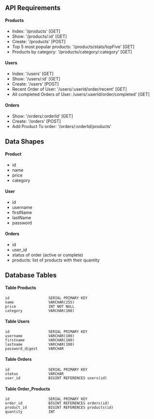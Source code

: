 ## API Requirements


#### Products
- Index: '/products' [GET] 
- Show: '/products/:id' [GET]
- Create: '/products' [POST]
- Top 5 most popular products: '/products/stats/topFive' [GET]
- Products by category: '/products/category/:category' [GET]

#### Users
- Index: '/users' [GET] 
- Show: '/users/:id' [GET] 
- Create: '/users' [POST] 
- Recent Order of User: '/users/:userId/order/recent' [GET]
- All completed Orders of User: /users/:userId/order/completed' [GET]

#### Orders
 - Show: '/orders/:orderId' [GET]
 - Create: '/orders' [POST]
 - Add Product To order: '/orders/:orderId/products'

## Data Shapes
#### Product
-  id
- name
- price
- category

#### User
- id
- username
- firstName
- lastName
- password

#### Orders
- id
- user_id
- status of order (active or complete)
- products: list of products with their quantity

## Database Tables
#### Table Products 
    id                  SERIAL PRIMARY KEY
    name                VARCHAR(255)
    price               INT NOT NULL
    category            VARCHAR(100)

#### Table Users
    id                  SERIAL PRIMARY KEY
    username            VARCHAR(100)
    firstname           VARCHAR(100)
    lastname            VARCHAR(100)
    password_digest     VARCHAR

#### Table Orders
    id                  SERIAL PRIMARY KEY
    status              VARCHAR
    user_id             BIGINT REFERENCES users(id)

#### Table Order_Products
    id                  SERIAL PRIMARY KEY
    order_id            BIGINT REFERENCES orders(id)
    product_id          BIGINT REFERENCES products(id)
    quantity            INT

